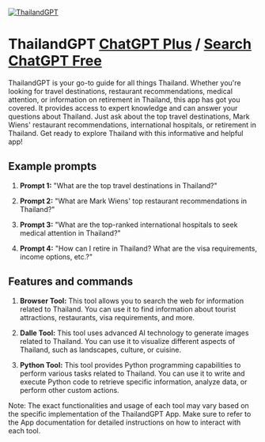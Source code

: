 
[![ThailandGPT](https://files.oaiusercontent.com/file-sXZHb0AvPXRUcGMjFLsY5Pr4?se=2123-10-16T19%3A56%3A31Z&sp=r&sv=2021-08-06&sr=b&rscc=max-age%3D31536000%2C%20immutable&rscd=attachment%3B%20filename%3Dba623787-156f-4b4a-a23e-ad634dcb923c.png&sig=XbXa9CNuPrcSSyMqsrEpiJs8gkDOZWXi6kvttibDh%2Bs%3D)](https://chat.openai.com/g/g-kCx5gzU4t-thailandgpt)

# ThailandGPT [ChatGPT Plus](https://chat.openai.com/g/g-kCx5gzU4t-thailandgpt) / [Search ChatGPT Free](https://gptcall.net/index.html#/?search=ThailandGPT)

ThailandGPT is your go-to guide for all things Thailand. Whether you're looking for travel destinations, restaurant recommendations, medical attention, or information on retirement in Thailand, this app has got you covered. It provides access to expert knowledge and can answer your questions about Thailand. Just ask about the top travel destinations, Mark Wiens' restaurant recommendations, international hospitals, or retirement in Thailand. Get ready to explore Thailand with this informative and helpful app!

## Example prompts

1. **Prompt 1:** "What are the top travel destinations in Thailand?"

2. **Prompt 2:** "What are Mark Wiens' top restaurant recommendations in Thailand?"

3. **Prompt 3:** "What are the top-ranked international hospitals to seek medical attention in Thailand?"

4. **Prompt 4:** "How can I retire in Thailand? What are the visa requirements, income options, etc.?"

## Features and commands

1. **Browser Tool:** This tool allows you to search the web for information related to Thailand. You can use it to find information about tourist attractions, restaurants, visa requirements, and more.

2. **Dalle Tool:** This tool uses advanced AI technology to generate images related to Thailand. You can use it to visualize different aspects of Thailand, such as landscapes, culture, or cuisine.

3. **Python Tool:** This tool provides Python programming capabilities to perform various tasks related to Thailand. You can use it to write and execute Python code to retrieve specific information, analyze data, or perform other custom actions.

Note: The exact functionalities and usage of each tool may vary based on the specific implementation of the ThailandGPT App. Make sure to refer to the App documentation for detailed instructions on how to interact with each tool.


